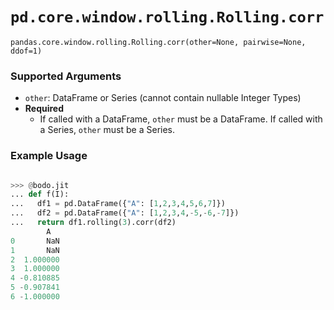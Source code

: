 # `pd.core.window.rolling.Rolling.corr`

`pandas.core.window.rolling.Rolling.corr(other=None, pairwise=None, ddof=1)`

### Supported Arguments

- `other`: DataFrame or Series (cannot contain nullable Integer Types)
- **Required**
  - If called with a DataFrame, `other` must be a DataFrame. If called with a Series, `other` must be a Series.


### Example Usage

```py

>>> @bodo.jit
... def f(I):
...   df1 = pd.DataFrame({"A": [1,2,3,4,5,6,7]})
...   df2 = pd.DataFrame({"A": [1,2,3,4,-5,-6,-7]})
...   return df1.rolling(3).corr(df2)
        A
0       NaN
1       NaN
2  1.000000
3  1.000000
4 -0.810885
5 -0.907841
6 -1.000000
```

